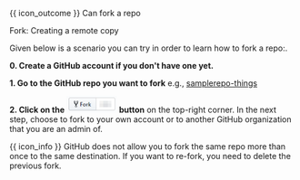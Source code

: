 <span id="prereqs"><panel src="../pull/unit-inElsewhere-asFlat.md" boilerplate header="{{ icon_prereq }} %%Tools → Git & GitHub → Pull%%" popup-url="{{ baseUrl }}/gitAndGithub/pull" /></span>

<span id="outcomes">{{ icon_outcome }} Can fork a repo</span>

<span id="title">Fork: Creating a remote copy</span>

<div id="body">

Given below is a scenario you can try in order to learn how to <trigger trigger="click" for="modal:githubForking-rcsForking">fork</trigger> a repo:.

<modal large header="Project Management → Revision Control → Remote Repositories →" id="modal:githubForking-rcsForking">
  <include src="..\..\revisionControl\remoteRepositories\text.md#section-forking"/>
</modal>

**0. Create a GitHub account if you don't have one yet.**

**1. Go to the GitHub repo you want to fork** e.g., [samplerepo-things](https://github.com/se-edu/samplerepo-things)

**2. Click on the <img src="images/fork.png" height="30" /> button** on the top-right corner. In the next step, choose to fork to your own account or to another GitHub organization that you are an admin of.

{{ icon_info }} GitHub does not allow you to fork the same repo more than once to the same destination. If you want to re-fork, you need to delete the previous fork.

</div>

<div id="extras">
</div>